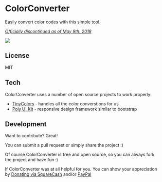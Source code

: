 ColorConverter
===================

Easily convert color codes with this simple tool.

*<u>Officially discontinued as of May 9th, 2018</u>*

![](https://michaelsboost.github.io/ColorConverter/screenshot.png)

License
-------------

MIT

Tech
-------------

ColorConverter uses a number of open source projects to work properly:

* [TinyColors](http://bgrins.github.io/TinyColor/) - handles all the color converstions for us
* [Poly UI Kit](https://github.com/Guilh/poly) - responsive design framework similar to bootstrap

Development
-------------

Want to contribute? Great!  

You can submit a pull request or simply share the project :)

Of course ColorConverter is free and open source, so you can always fork the project and have fun :)

If ColorConverter was at all helpful for you. You can show your appreciation by [Donating via SquareCash](https://cash.me/$michaelsboost) and/or [PayPal](https://www.paypal.me/mikethedj4)
